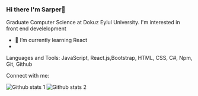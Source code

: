 ### Hi there I'm Sarper👋

 Graduate Computer Science at Dokuz Eylul University.
 I'm interested in front end develelopment
- 🌱 I’m currently learning React
- 
Languages and Tools:
JavaScript, React.js,Bootstrap, HTML, CSS, C#, Npm, Git, Github

Connect with me:




![Github stats 1](https://github-readme-stats.vercel.app/api?username=Sarperbg&show_icons=true&theme=gradient) 
![Github stats 2](https://github-readme-stats.vercel.app/api?username=Sarperbg&show_icons=true&theme=radical)

